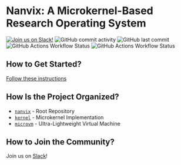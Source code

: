 # Nanvix: A Microkernel-Based Research Operating System

[![Join us on Slack!](https://img.shields.io/badge/chat-on%20Slack-e01563.svg)](https://join.slack.com/t/nanvix/shared_invite/zt-1yu30bs28-nsNmw8IwCyh6MBBV~B~X7w)
![GitHub commit activity](https://img.shields.io/github/commit-activity/m/nanvix/nanvix)
![GitHub last commit](https://img.shields.io/github/last-commit/nanvix/nanvix)
![GitHub Actions Workflow Status](https://img.shields.io/github/actions/workflow/status/nanvix/nanvix/x86-debug.yml?branch=dev&label=x86%20Debug%20Build)
![GitHub Actions Workflow Status](https://img.shields.io/github/actions/workflow/status/nanvix/nanvix/x86-release.yml?branch=dev&label=x86%20Release%20Build)

## How to Get Started?

[Follow these instructions](https://github.com/nanvix/nanvix/blob/dev/README.md#documentation)

## How Is the Project Organized?
- [`nanvix`](https://github.com/nanvix/nanvix) - Root Repository
- [`kernel`](https://github.com/nanvix/kernel) - Microkernel Implementation
- [`microvm`](https://github.com/nanvix/microvm) - Ultra-Lightweight Virtual Machine
  
## How to Join the Community?

Join us on [Slack](https://join.slack.com/t/nanvix/shared_invite/zt-1yu30bs28-nsNmw8IwCyh6MBBV~B~X7w)!
